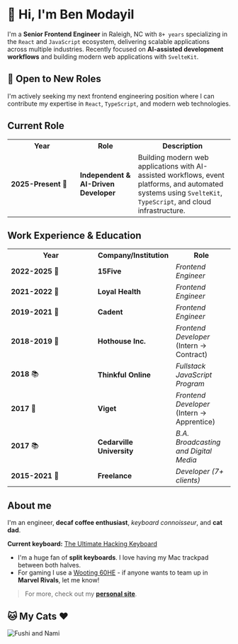 # 👋 Hi, I'm Ben Modayil

I'm a **Senior Frontend Engineer** in Raleigh, NC with `8+ years` specializing in the `React` and `JavaScript` ecosystem, delivering scalable applications across multiple industries. Recently focused on **AI-assisted development workflows** and building modern web applications with `SvelteKit`.

## 🚀 Open to New Roles

I'm actively seeking my next frontend engineering position where I can contribute my expertise in `React`, `TypeScript`, and modern web technologies.

## Current Role

<table>
  <tr>
    <th width="140px">Year</th>
    <th>Role</th>
    <th>Description</th>
  </tr>
  <tr>
    <td><strong>2025-Present</strong> 🚀</td>
    <td><strong>Independent & AI-Driven Developer</strong></td>
    <td>Building modern web applications with AI-assisted workflows, event platforms, and automated systems using <code>SvelteKit</code>, <code>TypeScript</code>, and cloud infrastructure.</td>
  </tr>
</table>

## Work Experience & Education

<table>
  <tr>
    <th width="180px">Year</th>
    <th>Company/Institution</th>
    <th>Role</th>
  </tr>
  <tr>
    <td><strong>2022-2025</strong> 🚀</td>
    <td><strong>15Five</strong></td>
    <td><em>Frontend Engineer</em></td>
  </tr>
  <tr>
    <td><strong>2021-2022</strong> 🚀</td>
    <td><strong>Loyal Health</strong></td>
    <td><em>Frontend Engineer</em></td>
  </tr>
  <tr>
    <td><strong>2019-2021</strong> 🚀</td>
    <td><strong>Cadent</strong></td>
    <td><em>Frontend Engineer</em></td>
  </tr>
  <tr>
    <td><strong>2018-2019</strong> 🚀</td>
    <td><strong>Hothouse Inc.</strong></td>
    <td><em>Frontend Developer</em> (Intern → Contract)</td>
  </tr>
  <tr>
    <td><strong>2018</strong> 📚</td>
    <td><strong>Thinkful Online</strong></td>
    <td><em>Fullstack JavaScript Program</em></td>
  </tr>
  <tr>
    <td><strong>2017</strong> 🚀</td>
    <td><strong>Viget</strong></td>
    <td><em>Frontend Developer</em> (Intern → Apprentice)</td>
  </tr>
  <tr>
    <td><strong>2017</strong> 📚</td>
    <td><strong>Cedarville University</strong></td>
    <td><em>B.A. Broadcasting and Digital Media</em></td>
  </tr>
  <tr>
    <td><strong>2015-2021</strong> 🚀</td>
    <td><strong>Freelance</strong></td>
    <td><em>Developer (7+ clients)</em></td>
  </tr>
</table>

## About me

I'm an engineer, **decaf coffee enthusiast**, *keyboard connoisseur*, and **cat dad**.

**Current keyboard:** [The Ultimate Hacking Keyboard](https://ultimatehackingkeyboard.com)

- I'm a huge fan of **split keyboards**. I love having my Mac trackpad between both halves.
- For gaming I use a [Wooting 60HE](https://wooting.io/wooting-60he) - if anyone wants to team up in **Marvel Rivals**, let me know!

<!-- **Recent Projects:**
- AI-first development venture with SvelteKit 5 and Drizzle ORM
- Production event platform: [Triangle Area Events](https://thetrianglearea.events)
- Automated web scraping and monitoring systems -->

> For more, check out my [**personal site**](https://modayil.me).

## 🐱 My Cats ❤️

![Fushi and Nami](https://github.com/user-attachments/assets/68c52fe0-0695-495f-bfaa-4522c5ce6f76)
